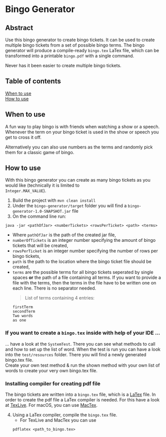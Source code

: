 # Bingo Generator

## Abstract

Use this bingo generator to create bingo tickets. It can be used to create multiple bingo tickets from a set of possible
bingo terms. The bingo generator will produce a compile-ready <code>bingo.tex</code> LaTex file, which can be
transformed into a printable <code>bingo.pdf</code> with a single command.

Never has it been easier to create multiple bingo tickets.

## Table of contents

[When to use](#when-to-use) </br>
[How to use](#how-to-use)

## When to use

A fun way to play bingo is with friends when watching a show or a speech. Whenever the term on your bingo ticket is used
in the show or speech you get to cross it off.

Alternatively you can also use numbers as the terms and randomly pick them for a classic game of bingo.

## How to use

With this bingo generator you can create as many bingo tickets as you would like (technically it is limited to <code>
Integer.MAX_VALUE</code>).

1. Build the project with `mvn clean install`
2. Under the `bingo-generator/target` folder you will find a `bingo-generator-1.0-SNAPSHOT.jar`
   file
3. On the command line run:

```
java -jar <pathOfJar> <numberTickets> <rowsPerTicket> <path> <terms>
```

* Where `pathOfJar` is the path of the created jar file,
* `numberOfTickets` is an integer number specifying the amount of bingo tickets that will be created,
* `rowsPerTicket` is an integer number specifying the number of rows per bingo tickets,
* `path` is the path to the location where the bingo ticket file should be created,
* `terms` are the possible terms for all bingo tickets seperated by single spaces **or** the path of a file containing
  all terms. If you want to provide a file with the terms, then the terms in the file have to be written one on each
  line. There is no separator needed.
  > List of terms containing 4 entries:
  ```text
  firstTerm
  secondTerm
  Two words
  as one
  ```

### If you want to create a <code>bingo.tex</code> inside with help of your IDE ...

... have a look at the <code>SystemTest</code>. There you can see what methods to call and how to set up the list of
word. When the test is run you can have a look into the <code>test/resources</code> folder. There you will find a newly
generated bingo.tex file. <br>
Create your own test method & run the shown method with your own list of words to create your very own bingo.tex file.

### Installing compiler for creating pdf file

The bingo tickets are written into a <code>bingo.tex</code> file, which is a [LaTex](https://www.latex-project.org)
file. In order to create the pdf file a LaTex compiler is needed. For this have a look
at [TexLive](https://www.tug.org/texlive/). For macOS, you can
use [MacTex](https://www.tug.org/mactex/mactex-download.html).

4. Using a LaTex compiler, compile the <code>bingo.tex</code> file.
    * For TexLive and MacTex you can use
   ```
   pdflatex <path_to_bingo.tex>
   ``` 
